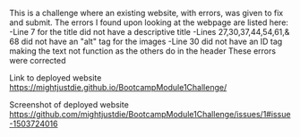 This is a challenge where an existing website, with errors, was given to fix and submit.
The errors I found upon looking at the webpage are listed here:
-Line 7 for the title did not have a descriptive title
-Lines 27,30,37,44,54,61,& 68 did not have an "alt" tag for the images
-Line 30 did not have an ID tag making the text not function as the others do in the header
These errors were corrected

Link to deployed website
https://mightjustdie.github.io/BootcampModule1Challenge/

Screenshot of deployed website
https://github.com/mightjustdie/BootcampModule1Challenge/issues/1#issue-1503724016
